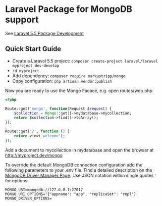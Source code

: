 # Laravel Package for MongoDB support

See [Laravel 5.5 Package Development](https://medium.com/@markustripp/laravel-5-5-package-development-e72f3e7a8f38)

## Quick Start Guide

- Create a Laravel 5.5 project: `composer create-project laravel/laravel myproject dev-develop`
- `cd myproject`
- Add dependency: `composer require markustripp/mongo`
- Copy configuration: `php artisan vendor:publish`

Now you are ready to use the Mongo Facace, e.g. open routes/web.php:

``` PHP
<?php

Route::get('mongo', function(Request $request) {
    $collection = Mongo::get()->mydatabase->mycollection;
    return $collection->find()->toArray();
});

Route::get('/', function () {
    return view('welcome');
});

```

Add a document to mycollection in mydatabase and open the browser at http://myproject.dev/mongo

To override the default MongoDB connection configuration add the following parameters to your .env file. Find a detailed description on the [MongoDB Driver Manager Page](http://php.net/manual/en/mongodb-driver-manager.construct.php). Use JSON notation within single quotes `'` for options.

```
MONGO_URI=mongodb://127.0.0.1:27017
MONGO_URI_OPTIONS='{"appname": "app", "replicaSet": "repl"}'
MONGO_DRIVER_OPTIONS=
```
